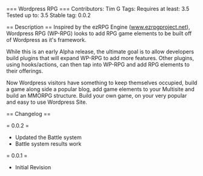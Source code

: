 === Wordpress RPG ===
Contributors: Tim G
Tags:
Requires at least: 3.5
Tested up to: 3.5
Stable tag: 0.0.2



== Description ==
Inspired by the ezRPG Engine (www.ezrpgproject.net), Wordpress RPG (WP-RPG) looks to add RPG game elements to be built off of Wordpress as it's framework.

While this is an early Alpha release, the ultimate goal is to allow developers build plugins that will expand WP-RPG to add more features. Other plugins, using
hooks/actions, can then tap into WP-RPG and add RPG elements to their offerings. 

Now Wordpress visitors have something to keep themselves occupied, build a game along side a popular blog, add game elements to your Multisite and build an MMORPG structure.
Build your own game, on your very popular and easy to use Wordpress Site.

== Changelog ==

= 0.0.2 =
- Updated the Battle system
- Battle system results work

= 0.0.1 =
- Initial Revision
